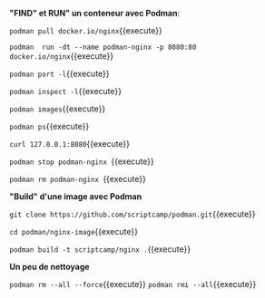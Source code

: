 
**"FIND" et RUN" un conteneur avec Podman**: 


`podman pull docker.io/nginx`{{execute}}

`podman  run -dt --name podman-nginx -p 8080:80 docker.io/nginx`{{execute}}

`podman port -l`{{execute}}

`podman inspect -l`{{execute}}

`podman images`{{execute}}

`podman ps`{{execute}}

`curl 127.0.0.1:8080`{{execute}}

`podman stop podman-nginx `{{execute}}

`podman rm podman-nginx `{{execute}}


**"Build" d'une image avec Podman**


`git clone https://github.com/scriptcamp/podman.git`{{execute}}

`cd podman/nginx-image`{{execute}}

`podman build -t scriptcamp/nginx .`{{execute}}

**Un peu de nettoyage**

`podman rm --all --force`{{execute}}
`podman rmi --all`{{execute}}
